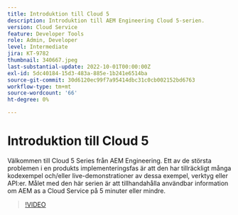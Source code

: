 ```yaml
---
title: Introduktion till Cloud 5
description: Introduktion till AEM Engineering Cloud 5-serien.
version: Cloud Service
feature: Developer Tools
role: Admin, Developer
level: Intermediate
jira: KT-9782
thumbnail: 340667.jpeg
last-substantial-update: 2022-10-01T00:00:00Z
exl-id: 5dc40184-15d3-483a-885e-1b241e6514ba
source-git-commit: 30d6120ec99f7a95414dbc31c0cb002152bd6763
workflow-type: tm+mt
source-wordcount: '66'
ht-degree: 0%

---
```


# Introduktion till Cloud 5

Välkommen till Cloud 5 Series från AEM Engineering. Ett av de största problemen i en produkts implementeringsfas är att den har tillräckligt många kodexempel och/eller live-demonstrationer av dessa exempel, verktyg eller API:er. Målet med den här serien är att tillhandahålla användbar information om AEM as a Cloud Service på 5 minuter eller mindre.

>[!VIDEO](https://video.tv.adobe.com/v/340667?quality=12&learn=on)
